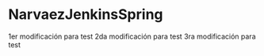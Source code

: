 # NarvaezJenkinsSpring

1er modificación para test
2da modificación para test
3ra modificación para test
